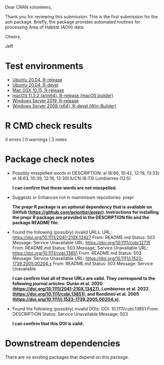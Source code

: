 Dear CRAN volunteers,

Thank you for reviewing this submission. This is the first submission for the aoh package. Briefly, the package provides automated routines for processing Area of Habitat (AOH) data.

Cheers,

Jeff

# Test environments

* [Ubuntu 20.04, R-release](https://github.com/prioritizr/aoh/actions?query=workflow%3AUbuntu)
* [Ubuntu 20.04, R-devel](https://github.com/prioritizr/aoh/actions?query=workflow%3AUbuntu)
* [Mac OSX 10.15, R-release](https://github.com/prioritizr/aoh/actions?query=workflow%3A%22Mac+OSX%22)
* [macOS 11.5.2 (arm64), R-release (macOS builder)](https://mac.r-project.org/macbuilder/submit.html)
* [Windows Server 2019, R-release](https://github.com/prioritizr/aoh/actions?query=workflow%3AWindows)
* [Windows Server 2008 (x64), R-devel (Win-Builder)](https://win-builder.r-project.org/)

# R CMD check results

0 errors | 0 warnings | 3 notes

# Package check notes

* Possibly misspelled words in DESCRIPTION:
    al (6:66, 10:42, 12:19, 13:33)
    et (6:63, 10:39, 12:16, 13:30)
    IUCN (8:73)
    Lumbierres (12:5)

  **I can confirm that these words are not misspelled.**

* Suggests or Enhances not in mainstream repositories:
  prepr

  **The prepr R package is an optional dependency that is available on GitHub (<https://github.com/prioritizr/prepr>). Instructions for installing the prepr R package are provided in the DESCRIPTION file and the package README file.**

* Found the following (possibly) invalid URLs:
  URL: https://doi.org/10.1111/2041-210X.13427
    From: README.md
    Status: 503
    Message: Service Unavailable
  URL: https://doi.org/10.1111/cobi.12715
    From: README.md
    Status: 503
    Message: Service Unavailable
  URL: https://doi.org/10.1111/cobi.13851
    From: README.md
    Status: 503
    Message: Service Unavailable
  URL: https://doi.org/10.1111/j.1523-1739.2005.00204.x
    From: README.md
    Status: 503
    Message: Service Unavailable

  **I can confirm that all of these URLs are valid. They correspond to the following journal articles: Durán et al. 2020 (https://doi.org/10.1111/2041-210X.13427), Lumbierres et al. 2022 (https://doi.org/10.1111/cobi.13851), and Rondinini et al. 2005 (https://doi.org/10.1111/j.1523-1739.2005.00204.x).**

* Found the following (possibly) invalid DOIs:
    DOI: 10.1111/cobi.13851
      From: DESCRIPTION
      Status: Service Unavailable
      Message: 503

  **I can confirm that this DOI is valid.**

# Downstream dependencies

There are no existing packages that depend on this package.
